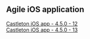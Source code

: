 ## Agile iOS application

[Castleton iOS app - 4.5.0 - 12](itms-services://?action=download-manifest&url=https://dl.dropboxusercontent.com/s/y79puuse8dsbyje/Castleton-4.5.0-12.plist)  
[Castleton iOS app - 4.5.0 - 13](itms-services://?action=download-manifest&url=https://dl.dropboxusercontent.com/s/hy7gz6vtuaz319q/Castleton-4.5.0-13.plist)  
